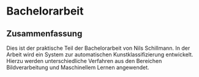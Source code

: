 # Bachelorarbeit
## Zusammenfassung

Dies ist der praktische Teil der Bachelorarbeit von Nils Schillmann.
In der Arbeit wird ein System zur automatischen Kunstklassifizierung entwickelt. Hierzu werden unterschiedliche Verfahren aus den Bereichen Bildverarbeitung und Maschinellem Lernen angewendet.
